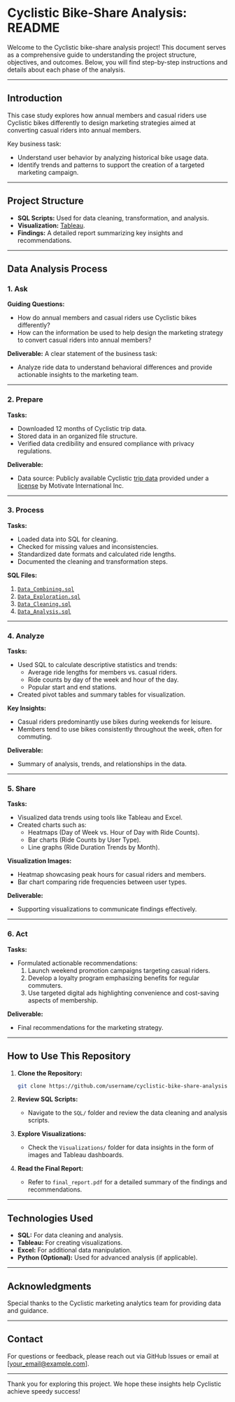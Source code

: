 # Cyclistic Bike-Share Analysis: README

Welcome to the Cyclistic bike-share analysis project! This document serves as a comprehensive guide to understanding the project structure, objectives, and outcomes. Below, you will find step-by-step instructions and details about each phase of the analysis.

---

## **Introduction**

This case study explores how annual members and casual riders use Cyclistic bikes differently to design marketing strategies aimed at converting casual riders into annual members.

Key business task:

- Understand user behavior by analyzing historical bike usage data.
- Identify trends and patterns to support the creation of a targeted marketing campaign.

---

## **Project Structure**

- **SQL Scripts:** Used for data cleaning, transformation, and analysis.
- **Visualization:** [Tableau](https://public.tableau.com/app/profile/george.shengelia/viz/CyclingUsageDashboardbyMemberType/CyclingDashboard).
- **Findings:** A detailed report summarizing key insights and recommendations.

---

## **Data Analysis Process**

### 1. **Ask**
**Guiding Questions:**
- How do annual members and casual riders use Cyclistic bikes differently?
- How can the information be used to help design the marketing strategy to convert casual riders into annual members?

**Deliverable:** A clear statement of the business task:
- Analyze ride data to understand behavioral differences and provide actionable insights to the marketing team.

---

### 2. **Prepare**
**Tasks:**
- Downloaded 12 months of Cyclistic trip data.
- Stored data in an organized file structure.
- Verified data credibility and ensured compliance with privacy regulations.

**Deliverable:**
- Data source: Publicly available Cyclistic [trip data](https://divvy-tripdata.s3.amazonaws.com/index.html) provided under a [<ins>license</ins>](https://www.divvybikes.com/data-license-agreement) by Motivate International Inc.

---

### 3. **Process**
**Tasks:**
- Loaded data into SQL for cleaning.
- Checked for missing values and inconsistencies.
- Standardized date formats and calculated ride lengths.
- Documented the cleaning and transformation steps.

**SQL Files:**
1. [`Data_Combining.sql`](https://github.com/giorgishengelia/cyclistic-bike-share-analysis/blob/main/Combining_data.sql)
2. [`Data_Exploration.sql`](https://github.com/giorgishengelia/cyclistic-bike-share-analysis/blob/main/Data_Exploration.sql)
3. [`Data_Cleaning.sql`](https://github.com/giorgishengelia/cyclistic-bike-share-analysis/blob/main/Cleaning_Data.sql)
4. [`Data_Analysis.sql`](https://github.com/giorgishengelia/cyclistic-bike-share-analysis/blob/main/Data_Analysis.sql)

---

### 4. **Analyze**
**Tasks:**
- Used SQL to calculate descriptive statistics and trends:
  - Average ride lengths for members vs. casual riders.
  - Ride counts by day of the week and hour of the day.
  - Popular start and end stations.
- Created pivot tables and summary tables for visualization.

**Key Insights:**
- Casual riders predominantly use bikes during weekends for leisure.
- Members tend to use bikes consistently throughout the week, often for commuting.

**Deliverable:**
- Summary of analysis, trends, and relationships in the data.

---

### 5. **Share**
**Tasks:**
- Visualized data trends using tools like Tableau and Excel.
- Created charts such as:
  - Heatmaps (Day of Week vs. Hour of Day with Ride Counts).
  - Bar charts (Ride Counts by User Type).
  - Line graphs (Ride Duration Trends by Month).

**Visualization Images:**
- Heatmap showcasing peak hours for casual riders and members.
- Bar chart comparing ride frequencies between user types.

**Deliverable:**
- Supporting visualizations to communicate findings effectively.

---

### 6. **Act**
**Tasks:**
- Formulated actionable recommendations:
  1. Launch weekend promotion campaigns targeting casual riders.
  2. Develop a loyalty program emphasizing benefits for regular commuters.
  3. Use targeted digital ads highlighting convenience and cost-saving aspects of membership.

**Deliverable:**
- Final recommendations for the marketing strategy.

---

## **How to Use This Repository**

1. **Clone the Repository:**
   ```bash
   git clone https://github.com/username/cyclistic-bike-share-analysis.git
   ```

2. **Review SQL Scripts:**
   - Navigate to the `SQL/` folder and review the data cleaning and analysis scripts.

3. **Explore Visualizations:**
   - Check the `Visualizations/` folder for data insights in the form of images and Tableau dashboards.

4. **Read the Final Report:**
   - Refer to `final_report.pdf` for a detailed summary of the findings and recommendations.

---

## **Technologies Used**

- **SQL:** For data cleaning and analysis.
- **Tableau:** For creating visualizations.
- **Excel:** For additional data manipulation.
- **Python (Optional):** Used for advanced analysis (if applicable).

---

## **Acknowledgments**

Special thanks to the Cyclistic marketing analytics team for providing data and guidance.

---

## **Contact**

For questions or feedback, please reach out via GitHub Issues or email at [your_email@example.com].

---

Thank you for exploring this project. We hope these insights help Cyclistic achieve speedy success!

